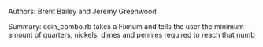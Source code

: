 Authors: Brent Bailey and Jeremy Greenwood

Summary: coin_combo.rb takes a Fixnum and tells the user the minimum amount of quarters, nickels, dimes and pennies required to reach that numb